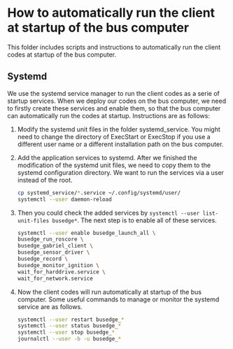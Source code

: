 <!--
SPDX-FileCopyrightText: 2021 Carnegie Mellon University

SPDX-License-Identifier: Apache-2.0
-->

# How to automatically run the client at startup of the bus computer

This folder includes scripts and instructions to automatically run the client
codes at startup of the bus computer.

## Systemd

We use the systemd service manager to run the client codes as a serie of
startup services. When we deploy our codes on the bus computer, we need to
firstly create these services and enable them, so that the bus computer can
automatically run the codes at startup. Instructions are as follows:

1. Modify the systemd unit files in the folder systemd\_service. You might need
   to change the directory of ExecStart or ExecStop if you use a different user
   name or a different installation path on the bus computer.
2. Add the application services to systemd. After we finished the modification
   of the systemd unit files, we need to copy them to the systemd configuration
   directory. We want to run the services via a user instead of the root.

    ```sh
    cp systemd_service/*.service ~/.config/systemd/user/
    systemctl --user daemon-reload
    ```

3. Then you could check the added services by `systemctl --user list-unit-files
   busedge*`. The next step is to enable all of these services.

    ```sh
    systemctl --user enable busedge_launch_all \
    busedge_run_roscore \
    busedge_gabriel_client \
    busedge_sensor_driver \
    busedge_record \
    busedge_monitor_ignition \
    wait_for_harddrive.service \
    wait_for_network.service
    ```

4. Now the client codes will run automatically at startup of the bus computer.
   Some useful commands to manage or monitor the systemd service are as
   follows.

    ```sh
    systemctl --user restart busedge_*
    systemctl --user status busedge_*
    systemctl --user stop busedge_*
    journalctl --user -b -u busedge_*
    ```
